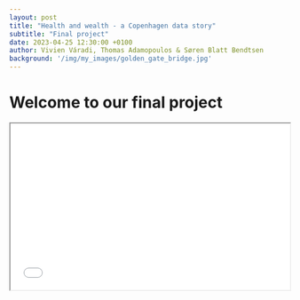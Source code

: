 ```yaml
---
layout: post
title: "Health and wealth - a Copenhagen data story"
subtitle: "Final project"
date: 2023-04-25 12:30:00 +0100
author: Vivien Váradi, Thomas Adamopoulos & Søren Blatt Bendtsen
background: '/img/my_images/golden_gate_bridge.jpg'
---
```


# Welcome to our final project

<iframe
  src="/Users/sorenbendtsen/Documents/DTU Business Analytics/markdown-quiz-generator/generated-quizzes/final-project-social-data-quiz.html"
  style="width:100%; height:300px;"
></iframe>
